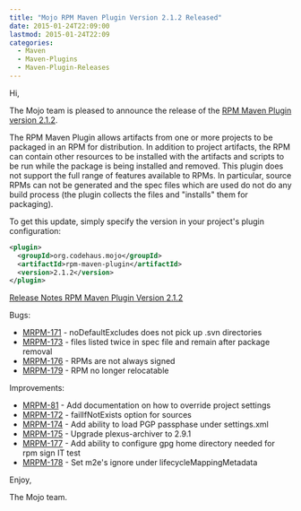 ```yaml
---
title: "Mojo RPM Maven Plugin Version 2.1.2 Released"
date: 2015-01-24T22:09:00
lastmod: 2015-01-24T22:09
categories:
  - Maven
  - Maven-Plugins
  - Maven-Plugin-Releases
---
```

Hi,

The Mojo team is pleased to announce the release of the 
[RPM Maven Plugin version 2.1.2](http://mojo.codehaus.org/rpm-maven-plugin/).

The RPM Maven Plugin allows artifacts from one or more projects to be packaged
in an RPM for distribution. In addition to project artifacts, the RPM can
contain other resources to be installed with the artifacts and scripts to be
run while the package is being installed and removed. This plugin does not
support the full range of features available to RPMs. In particular, source
RPMs can not be generated and the spec files which are used do not do any build
process (the plugin collects the files and "installs" them for packaging).


To get this update, simply specify the version in your project's plugin
configuration:

```xml
<plugin>
  <groupId>org.codehaus.mojo</groupId>
  <artifactId>rpm-maven-plugin</artifactId>
  <version>2.1.2</version>
</plugin>
```
<!-- more -->

[Release Notes RPM Maven Plugin Version 2.1.2](https://jira.codehaus.org/secure/ReleaseNote.jspa?projectId=11970&version=20824)

Bugs:

 * [MRPM-171](https://issues.apache.org/jira/browse/MRPM-171) - noDefaultExcludes does not pick up .svn directories
 * [MRPM-173](https://issues.apache.org/jira/browse/MRPM-173) - files listed twice in spec file and remain after package removal
 * [MRPM-176](https://issues.apache.org/jira/browse/MRPM-176) - RPMs are not always signed
 * [MRPM-179](https://issues.apache.org/jira/browse/MRPM-179) - RPM no longer relocatable

Improvements:

 * [MRPM-81](https://issues.apache.org/jira/browse/MRPM-81) - Add documentation on how to override project settings
 * [MRPM-172](https://issues.apache.org/jira/browse/MRPM-172) - failIfNotExists option for sources
 * [MRPM-174](https://issues.apache.org/jira/browse/MRPM-174) - Add ability to load PGP passphase under settings.xml
 * [MRPM-175](https://issues.apache.org/jira/browse/MRPM-175) - Upgrade plexus-archiver to 2.9.1
 * [MRPM-177](https://issues.apache.org/jira/browse/MRPM-177) - Add ability to configure gpg home directory needed for rpm sign IT test
 * [MRPM-178](https://issues.apache.org/jira/browse/MRPM-178) - Set m2e's ignore under lifecycleMappingMetadata


Enjoy,

The Mojo team.

